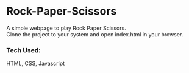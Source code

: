 # Rock-Paper-Scissors

A simple webpage to play Rock Paper Scissors. <br>
Clone the project to your system and open index.html in your browser.

### Tech Used:
HTML, CSS, Javascript
